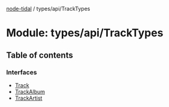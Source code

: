 [node-tidal](../README.md) / types/api/TrackTypes

# Module: types/api/TrackTypes

## Table of contents

### Interfaces

- [Track](../interfaces/types_api_TrackTypes.Track.md)
- [TrackAlbum](../interfaces/types_api_TrackTypes.TrackAlbum.md)
- [TrackArtist](../interfaces/types_api_TrackTypes.TrackArtist.md)
